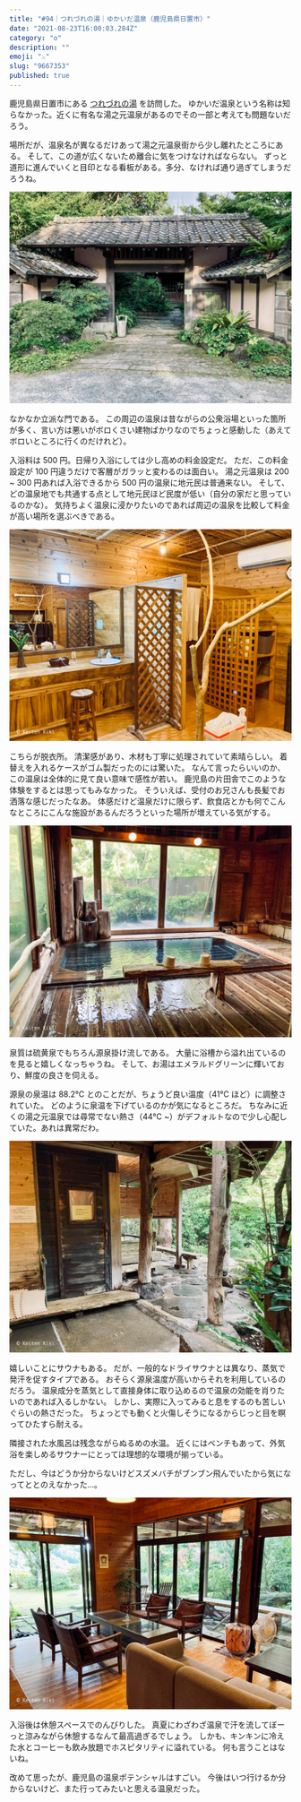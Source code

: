```yaml
---
title: "#94｜つれづれの湯｜ゆかいだ温泉（鹿児島県日置市）"
date: "2021-08-23T16:00:03.284Z"
category: "o"
description: ""
emoji: "♨️"
slug: "9667353"
published: true
---
```


<!-- @format -->

鹿児島県日置市にある [つれづれの湯](https://www.city.hioki.kagoshima.jp/kanko/kankou/tomaru-onsen/onsen/yukaidaonsen.html) を訪問した。
ゆかいだ温泉という名称は知らなかった。近くに有名な湯之元温泉があるのでその一部と考えても問題ないだろう。

場所だが、温泉名が異なるだけあって湯之元温泉街から少し離れたところにある。
そして、この道が広くないため離合に気をつけなければならない。
ずっと道形に進んでいくと目印となる看板がある。多分、なければ通り過ぎてしまうだろうね。

![入口](01.jpg)

なかなか立派な門である。
この周辺の温泉は昔ながらの公衆浴場といった箇所が多く、言い方は悪いがボロくさい建物ばかりなのでちょっと感動した（あえてボロいところに行くのだけれど）。

入浴料は 500 円。日帰り入浴にしては少し高めの料金設定だ。
ただ、この料金設定が 100 円違うだけで客層がガラッと変わるのは面白い。
湯之元温泉は 200 ~ 300 円あれば入浴できるから 500 円の温泉に地元民は普通来ない。
そして、どの温泉地でも共通する点として地元民ほど民度が低い（自分の家だと思っているのかな）。
気持ちよく温泉に浸かりたいのであれば周辺の温泉を比較して料金が高い場所を選ぶべきである。

![脱衣所](04.jpg)

こちらが脱衣所。
清潔感があり、木材も丁寧に処理されていて素晴らしい。
着替えを入れるケースがゴム製だったのには驚いた。
なんて言ったらいいのか、この温泉は全体的に見て良い意味で感性が若い。
鹿児島の片田舎でこのような体験をするとは思ってもみなかった。
そういえば、受付のお兄さんも長髪でお洒落な感じだったなあ。
体感だけど温泉だけに限らず、飲食店とかも何でこんなところにこんな施設があるんだろうといった場所が増えている気がする。

![内湯](06.jpg)

泉質は硫黄泉でもちろん源泉掛け流しである。
大量に浴槽から溢れ出ているのを見ると嬉しくなっちゃうね。
そして、お湯はエメラルドグリーンに輝いており、鮮度の良さを伺える。

源泉の泉温は 88.2℃ とのことだが、ちょうど良い温度（41℃ ほど）に調整されていた。
どのように泉温を下げているのかが気になるところだ。
ちなみに近くの湯之元温泉では尋常でない熱さ（44℃ ~）がデフォルトなので少し心配していた。あれは異常だわ。

![サウナ](08.jpg)

嬉しいことにサウナもある。
だが、一般的なドライサウナとは異なり、蒸気で発汗を促すタイプである。
おそらく源泉温度が高いからそれを利用しているのだろう。
温泉成分を蒸気として直接身体に取り込めるので温泉の効能を肖りたいのであれば入るしかない。
しかし、実際に入ってみると息をするのも苦しいぐらいの熱さだった。
ちょっとでも動くと火傷しそうになるからじっと目を瞑ってひたすら耐える。

隣接された水風呂は残念ながらぬるめの水温。
近くにはベンチもあって、外気浴を楽しめるサウナーにとっては理想的な環境が揃っている。

ただし、今はどうか分からないけどスズメバチがブンブン飛んでいたから気になってととのえなかった…。

![休憩スペース](11.jpg)

入浴後は休憩スペースでのんびりした。
真夏にわざわざ温泉で汗を流してぼーっと涼みながら休憩するなんて最高過ぎるでしょう。
しかも、キンキンに冷えた水とコーヒーも飲み放題でホスピタリティに溢れている。
何も言うことはないね。

改めて思ったが、鹿児島の温泉ポテンシャルはすごい。
今後はいつ行けるか分からないけど、また行ってみたいと思える温泉だった。
